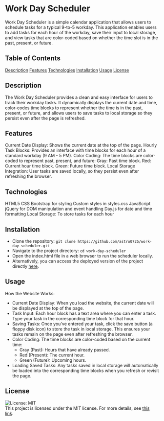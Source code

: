 # Work Day Scheduler
Work Day Scheduler is a simple calendar application that allows users to schedule tasks for a typical 9-to-5 workday. This application enables users to add tasks for each hour of the workday, save their input to local storage, and view tasks that are color-coded based on whether the time slot is in the past, present, or future.

## Table of Contents
[Description](#Description)
[Features](#Features)
[Technologies](#Technologies)
[Installation](#Installation)
[Usage](#Usage)
[License](#License)

## Description
The Work Day Scheduler provides a clean and easy interface for users to track their workday tasks. It dynamically displays the current date and time, color-codes time blocks to represent whether the time is in the past, present, or future, and allows users to save tasks to local storage so they persist even after the page is refreshed.

## Features
Current Date Display: Shows the current date at the top of the page.
Hourly Task Blocks: Provides an interface with time blocks for each hour of a standard workday (9 AM - 5 PM).
Color Coding: The time blocks are color-coded to represent past, present, and future:
Gray: Past time block.
Red: Current hour time block.
Green: Future time block.
Local Storage Integration: User tasks are saved locally, so they persist even after refreshing the browser.

## Technologies
HTML5
CSS
Bootstrap for styling
Custom styles in styles.css
JavaScript
jQuery for DOM manipulation and event handling
Day.js for date and time formatting
Local Storage: To store tasks for each hour

## Installation
- Clone the repository:
`git clone https://github.com/astro0725/work-day-scheduler.git`
- Navigate to the project directory:
`cd work-day-scheduler`
- Open the index.html file in a web browser to run the scheduler locally.
- Alternatively, you can access the deployed version of the project directly [here](https://astro0725.github.io/work-day-scheduler/).

## Usage
How the Website Works:
- Current Date Display: When you load the website, the current date will be displayed at the top of the page.
- Task Input: Each hour block has a text area where you can enter a task. Type your task in the corresponding time block for that hour.
- Saving Tasks: Once you've entered your task, click the save button (a floppy disk icon) to store the task in local storage. This ensures your tasks remain on the page even after refreshing the browser.
- Color Coding: The time blocks are color-coded based on the current time:
  - Gray (Past): Hours that have already passed.
  - Red (Present): The current hour.
  - Green (Future): Upcoming hours.
- Loading Saved Tasks: Any tasks saved in local storage will automatically be loaded into the corresponding time blocks when you refresh or revisit the page.

## License
![License: MIT](https://img.shields.io/badge/License-MIT-yellow.svg) <br/>
This project is licensed under the MIT license. For more details, see [this link](https://opensource.org/licenses/MIT).
